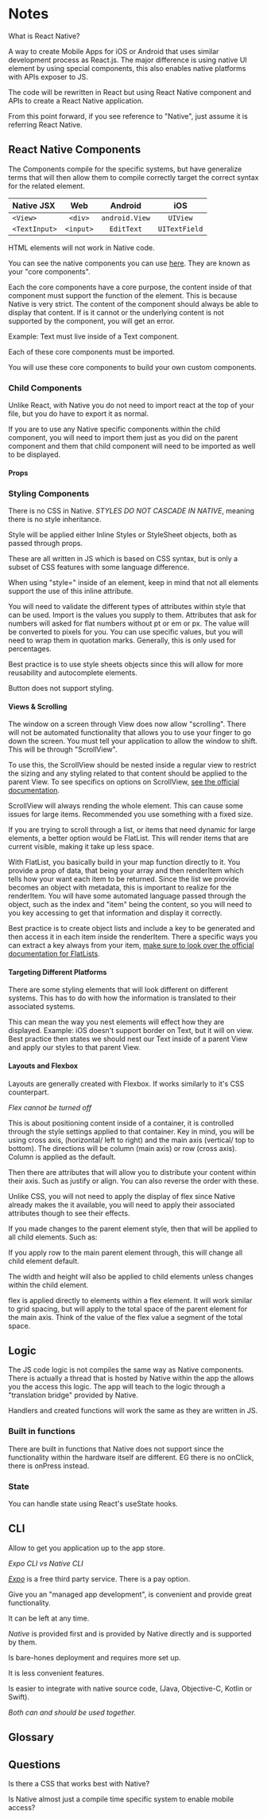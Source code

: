 # Notes

What is React Native? 

A way to create Mobile Apps for iOS or Android that uses similar development process as React.js. The major difference is using native UI element by using special components, this also enables native platforms with APIs exposer to JS.

The code will be rewritten in React but using React Native component and APIs to create a React Native application.

From this point forward, if you see reference to "Native", just assume it is referring React Native.

## React Native Components

The Components compile for the specific systems, but have generalize terms that will then allow them to compile correctly target the correct syntax for the related element. 

| Native JSX   | Web         | Android        | iOS          |
| :---         |    :----:   |    :----:      |    :----:    |
| `<View>`     | `<div>`     | `android.View` |  `UIView`    |
| `<TextInput>`| `<input>`   |  `EditText`    | `UITextField`|

HTML elements will not work in Native code.

You can see the native components you can use [here](https://reactnative.dev/docs/components-and-apis). They are known as your "core components".

Each the core components have a core purpose, the content inside of that component must support the function of the element. This is because Native is very strict. The content of the component should always be able to display that content. If is it cannot or the underlying content is not supported by the component, you will get an error.

Example: Text must live inside of a Text component.

Each of these core components must be imported.

You will use these core components to build your own custom components.

### Child Components

Unlike React, with Native you do not need to import react at the top of your file, but you do have to export it as normal.

If you are to use any Native specific components within the child component, you will need to import them just as you did on the parent component and them that child component will need to be imported as well to be displayed.

#### Props

### Styling Components

There is no CSS in Native. *STYLES DO NOT CASCADE IN NATIVE*, meaning there is no style inheritance.

Style will be applied either Inline Styles or StyleSheet objects, both as passed through props.

These are all written in JS which is based on CSS syntax, but is only a subset of CSS features with some language difference.

When using "style=" inside of an element, keep in mind that not all elements support the use of this inline attribute.

You will need to validate the different types of attributes within style that can be used. Import is the values you supply to them. Attributes that ask for numbers will asked for flat numbers without pt or em or px. The value will be converted to pixels for you. You can use specific values, but you will need to wrap them in quotation marks. Generally, this is only used for percentages.

Best practice is to use style sheets objects since this will allow for more reusability and autocomplete elements.

Button does not support styling.

#### Views & Scrolling

The window on a screen through View does now allow "scrolling". There will not be automated functionality that allows you to use your finger to go down the screen. You must tell your application to allow the window to shift. This will be through "ScrollView".

To use this, the ScrollView should be nested inside a regular view to restrict the sizing and any styling related to that content should be applied to the parent View. To see specifics on options on ScrollView, [see the official documentation](https://reactnative.dev/docs/scrollview). 

ScrollView will always rending the whole element. This can cause some issues for large items. Recommended you use something with a fixed size.

If you are trying to scroll through a list, or items that need dynamic for large elements, a better option would be FlatList. This will render items that are current visible, making it take up less space.

With FlatList, you basically build in your map function directly to it. You provide a prop of data, that being your array and then renderItem which tells how your want each item to be returned. Since the list we provide becomes an object with metadata, this is important to realize for the renderItem. You will have some automated language passed through the object, such as the index and "item" being the content, so you will need to you key accessing to get that information and display it correctly.

Best practice is to create object lists and include a key to be generated and then access it in each item inside the renderItem. There  a specific ways you can extract a key always from your item, [make sure to look over the official documentation for FlatLists](https://reactnative.dev/docs/flatlist).

#### Targeting Different Platforms

There are some styling elements that will look different on different systems. This has to do with how the information is translated to their associated systems. 

This can mean the way you nest elements will effect how they are displayed. Example: iOS doesn't support border on Text, but it will on view. Best practice then states we should nest our Text inside of a parent View and apply our styles to that parent View.

#### Layouts and Flexbox

Layouts are generally created with Flexbox. If works similarly to it's CSS counterpart. 

*Flex cannot be turned off*

This is about positioning content inside of a container, it is controlled through the style settings applied to that container. Key in mind, you will be using cross axis, (horizontal/ left to right) and the main axis (vertical/ top to bottom). The directions will be column (main axis) or row (cross axis). Column is applied as the default.

Then there are attributes that will allow you to distribute your content within their axis. Such as justify or align. You can also reverse the order with these.

Unlike CSS, you will not need to apply the display of flex since Native already makes the it available, you will need to apply their associated attributes though to see their effects. 

If you made changes to the parent element style, then that will be applied to all child elements. Such as:

If you apply row to the main parent element through, this will change all child element default.

The width and height will also be applied to child elements unless changes within the child element.

flex is applied directly to elements within a flex element. It will work similar to grid spacing, but will apply to the total space of the parent element for the main axis. Think of the value of the flex value a segment of the total space.

## Logic

The JS code logic is not compiles the same way as Native components. There is actually a thread that is hosted by Native within the app the allows you the access this logic. The app will teach to the logic through a "translation bridge" provided by Native.

Handlers and created functions will work the same as they are written in JS.

### Built in functions

There are built in functions that Native does not support since the functionality within the hardware itself are different. EG there is no onClick, there is onPress instead.

### State

You can handle state using React's useState hooks.

## CLI

Allow to get you application up to the app store.

_Expo CLI vs Native CLI_

[*Expo*](https://docs.expo.dev/) is a free third party service. There is a pay option. 

Give you an "managed app development", is convenient and provide great functionality. 

It can be left at any time.

*Native* is provided first and is provided by Native directly and is supported by them.

Is bare-hones deployment and requires more set up.

It is less convenient features.

Is easier to integrate with native source code, (Java, Objective-C, Kotlin or Swift).

*Both can and should be used together.*

## Glossary

## Questions

Is there a CSS that works best with Native?

Is Native almost just a compile time specific system to enable mobile access?